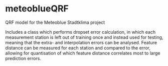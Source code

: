 # meteoblueQRF
QRF model for the Meteoblue Stadtklima project

Includes a class which performs dropset error calculation, in which each measurement station is left out of training once and instead used for testing,
meaning that the extra- and interpolation errors can be analysed. Feature distance can be measured for each station and compared to the error, allowing 
for quantisation of which feature distance correlates most to large prediction errors. 
